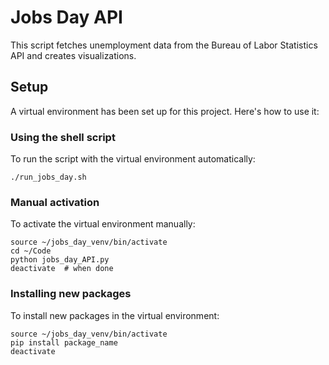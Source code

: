 # Jobs Day API

This script fetches unemployment data from the Bureau of Labor Statistics API and creates visualizations.

## Setup

A virtual environment has been set up for this project. Here's how to use it:

### Using the shell script

To run the script with the virtual environment automatically:

```
./run_jobs_day.sh
```

### Manual activation

To activate the virtual environment manually:

```
source ~/jobs_day_venv/bin/activate
cd ~/Code
python jobs_day_API.py
deactivate  # when done
```

### Installing new packages

To install new packages in the virtual environment:

```
source ~/jobs_day_venv/bin/activate
pip install package_name
deactivate
```

